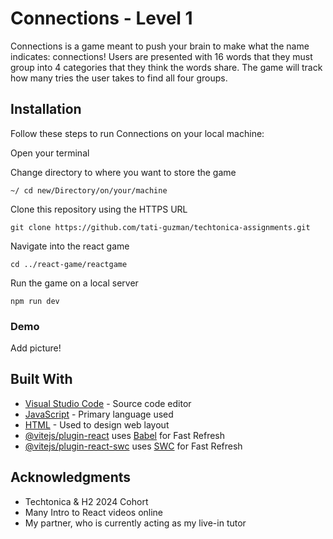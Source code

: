 # Connections - Level 1

Connections is a game meant to push your brain to make what the name indicates: connections! Users are presented with 16 words that they must group into 4 categories that they think the words share. The game will track how many tries the user takes to find all four groups.

## Installation

Follow these steps to run Connections on your local machine:

Open your terminal

Change directory to where you want to store the game

```
~/ cd new/Directory/on/your/machine
```

Clone this repository using the HTTPS URL

```
git clone https://github.com/tati-guzman/techtonica-assignments.git
```

Navigate into the react game

```
cd ../react-game/reactgame
```

Run the game on a local server

```
npm run dev
```

### Demo

Add picture!


## Built With

* [Visual Studio Code](https://code.visualstudio.com/) - Source code editor
* [JavaScript](https://www.javascript.com/) - Primary language used
* [HTML](https://html.com/) - Used to design web layout
* [@vitejs/plugin-react](https://github.com/vitejs/vite-plugin-react/blob/main/packages/plugin-react/README.md) uses [Babel](https://babeljs.io/) for Fast Refresh
* [@vitejs/plugin-react-swc](https://github.com/vitejs/vite-plugin-react-swc) uses [SWC](https://swc.rs/) for Fast Refresh

## Acknowledgments

* Techtonica & H2 2024 Cohort
* Many Intro to React videos online
* My partner, who is currently acting as my live-in tutor
